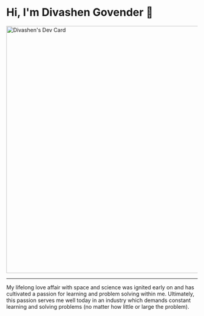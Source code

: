 # Hi, I'm Divashen Govender 👋
<a href="https://app.daily.dev/divashen">
  <img src="https://api.daily.dev/devcards/v2/HYPV6cM7RpIo9bmpTYm8z.png?type=wide&r=i0w" 
    width="652" 
    alt="Divashen's Dev Card"/>
</a>

---

My lifelong love affair with space and science was ignited early on and has cultivated a passion for learning and problem solving within me. Ultimately,   this passion serves me well today in an industry which demands constant learning and solving problems (no matter how little or large the problem).

<!--- [![Top Langs](https://github-readme-stats.vercel.app/api/top-langs/?username=divasheng&theme=holi)](https://github.com/divasheng/github-readme-stats) --->


